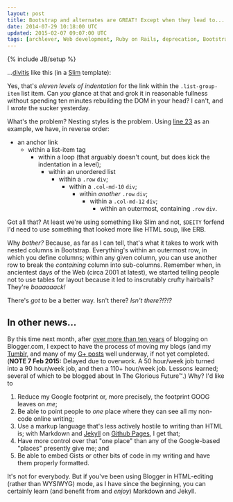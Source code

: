 ```yaml
---           
layout: post
title: Bootstrap and alternates are GREAT! Except when they lead to...
date: 2014-07-29 10:18:00 UTC
updated: 2015-02-07 09:07:00 UTC
tags: [archlever, Web development, Ruby on Rails, deprecation, Bootstrap, blogging, markup, rails, blog, Ruby, HTML]
---
```

{% include JB/setup %}

...[divitis](https://en.wiktionary.org/wiki/Citations:divitis) like this (in a [Slim](http://slim-lang.com) template):

<script src="https://gist.github.com/jdickey/2f663776849e16bf2bc8.js"></script>

Yes, that's *eleven levels of indentation* for the link within the `.list-group-item` list item. Can *you* glance at that and grok it in reasonable fullness without spending ten minutes rebuilding the DOM in your head? I can't, and I *wrote* the sucker yesterday.

What's the problem? Nesting styles is the problem. Using [line 23](https://gist.github.com/jdickey/2f663776849e16bf2bc8#file-show-slim-L23) as an example, we have, in reverse order:

* an anchor link
  * within a list-item tag
    * within a loop (that arguably doesn't count, but does kick the indentation in a level);
      * within an unordered list
        * within a `.row` `div`;
          * within a `.col-md-10` `div`;
            * within *another* `.row` `div`;
              * within a `.col-md-12` `div`;
                * within an outermost, containing `.row` `div`.

Got all that? At least we're using something like Slim and not, `$DEITY` forfend I'd need to use something that looked more like HTML soup, like ERB.

Why *bother?* Because, as far as I can tell, that's what it takes to work with nested columns in Bootstrap. Everything's within an outermost row, in which you define columns; within any given column, you can use another row to break the *containing* column into sub-columns. Remember when, in ancientest days of the Web (circa 2001 at latest), we started telling people not to use tables for layout because it led to inscrutably crufty hairballs? They're *baaaaaack!*

There's *got* to be a better way. Isn't there? *Isn't there?!?!?*


## In other news...

By this time next month, after [over more than ten years](http://jdickey.blogspot.sg/2003/12/hello.html) of blogging on Blogger.com, I expect to have the process of moving my blogs (and my [Tumblr](http://yeoldeprogrammer.tumblr.com), and many of my [G+ posts](https://plus.google.com/108905645314102533472/posts) well underway, if not yet completed. (**NOTE 7 Feb 2015:** Delayed due to overwork. A 50 hour/week job turned into a 90 hour/week job, and then a 110+ hour/week job. Lessons learned; several of which to be blogged about In The Glorious Future&trade;.) Why? I'd like to

1. Reduce my Google footprint or, more precisely, the footprint GOOG leaves on *me*;
1. Be able to point people to *one* place where they can see all my non-code online writing;
1. Use a markup language that's less actively hostile to writing than HTML is; with Markdown and [Jekyll](http://jekyllrb.com) on [Github Pages](https://pages.github.com), I get that;
1. Have more control over that "one place" than any of the Google-based "places" presently give me; and
1. Be able to embed Gists or other bits of code in my writing and have them properly formatted.

It's not for everybody. But if you've been using Blogger in HTML-editing (rather than WYSIWYG) mode, as I have since the beginning, you can certainly learn (and benefit from and *enjoy*) Markdown and Jekyll.

